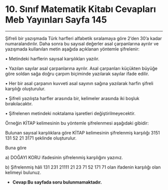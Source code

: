 # 10. Sınıf Matematik Kitabı Cevapları Meb Yayınları Sayfa 145

---

Şifreli bir yazışmada Türk harfleri alfabetik sıralamaya göre 2’den 30’a kadar numaralandırılır. Daha sonra bu sayısal değerler asal çarpanlarına ayrılır ve yazışmada kullanılan metin aşağıda açıklanan yöntemle şifrelenir:

 • Metindeki harflerin sayısal karşılıkları yazılır.

 • Yazılan sayılar asal çarpanlarına ayrılır. Asal çarpanları küçükten büyüğe göre soldan sağa doğru çarpım biçiminde yazılarak sayılar ifade edilir.

 • Her bir asal çarpanın kuvveti asal sayının sağına yazılarak harfin şifreli karşılığı oluşturulur.

 • Şifreli yazılışta harfler arasında bir, kelimeler arasında iki boşluk bırakılacaktır.

 • Şifrelenen metindeki noktalama işaretleri değiştirilmeyecektir.

 Örneğin KİTAP kelimesinin bu yöntemle şifrelenmesi aşağıdaki gibidir:

Bulunan sayısal karşılıklara göre KİTAP kelimesinin şifrelenmiş karşılığı 3151 131 52 21 3171 şeklinde oluşturulur.

 Buna göre

 a) DOĞAYI KORU ifadesinin şifrelenmiş karşılığını yazınız.

 b) Şifrelenmiş hâli 131 231 21111 21 23 71 52 171 71 olan ifadenin karşılığı olan kelimeyi bulunuz.

-   **Cevap**:**Bu sayfada soru bulunmamaktadır.**